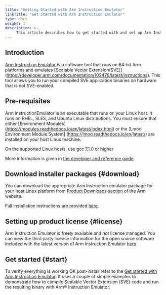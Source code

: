 ```yaml
---
title: "Getting Started with Arm Instruction Emulator"
linkTitle: "Get Started with Arm Instruction Emulator"
type: docs
weight: 1
description: >-
     This article describes how to get started with and set up Arm Instruction emulator. 
---
```


## Introduction

[Arm Instruction Emulator](https://developer.arm.com/Tools%20and%20Software/Arm%20Instruction%20Emulator) is a software tool that runs on 64-bit Arm platforms and emulates [Scalable Vector Extension(SVE)] (https://developer.arm.com/documentation/102476/latest/instructions). This tool allows you to run your compiled SVE application binaries on hardware that is not SVE-enabled.


## Pre-requisites

Arm InstructionEmulator is an executable that runs on your Linux host. It runs on RHEL, SLES, and Ubuntu Linux distributions.
You must ensure that either [Environment Modules] (https://modules.readthedocs.io/en/latest/index.html) or the [Lmod Environment Module System] (https://lmod.readthedocs.io/en/latest/) are installed on your host Linux machine.

On the supported Linux hosts, use gcc 7.1.0 or higher

More information is given in [the developer and reference guide](https://developer.arm.com/documentation/102190/22-0).

## Download installer packages {#download}

You can download the appropriate Arm Instruction emulator package for your host Linux platform from [Product Downloads section]((https://developer.arm.com/downloads/-/arm-instruction-emulator)) of the Arm website. 

Full installation instructions are provided [here](https://developer.arm.com/documentation/102190/22-0/Get-started/Install-Arm-Instruction-Emulator).

## Setting up product license {#license}

Arm Instruction Emulator is freely available and not license managed. You can view the third party license information for the open source software included with the latest version of Arm Instruction Emulator [here](https://developer.arm.com/downloads/-/arm-instruction-emulator/third-party-licenses)

## Get started {#start}

To verify everything is working OK post-install refer to the [Get started with Arm Instruction Emulator](https://developer.arm.com/documentation/102190/22-0/Get-started/Get-started-with-Arm-Instruction-Emulator?lang=en). It uses a couple of simple examples to demonstrate how to compile Scalable Vector Extension (SVE) code and run the resulting binary with Arm® Instruction Emulator.
